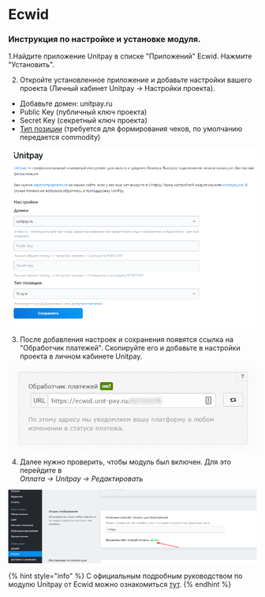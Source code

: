 # Ecwid

### Инструкция по настройке и установке модуля.

1.Найдите приложение Unitpay в списке "Приложений" Ecwid. Нажмите "Установить".

2. Откройте установленное приложение и добавьте настройки вашего проекта \(Личный кабинет Unitpay -&gt; Настройки проекта\).  
- Добавьте домен: unitpay.ru  
- Public Key \(публичный ключ проекта\)  
- Secret Key \(секретный ключ проекта\)  
- [Тип позиции](https://help.unitpay.ru/online-cash-register/receipt_parameters) \(требуется для формирования чеков, по умолчанию передается commodity\)

![](../../.gitbook/assets/123123%20%282%29.png)

3. После добавления настроек и сохранения появятся ссылка на "Обработчик платежей". Скопируйте его и добавьте в настройки проекта в личном кабинете Unitpay.

![](../../.gitbook/assets/2021-06-28_134700.png)

4. Далее нужно проверить, чтобы модуль был включен. Для это перейдите в  
_Оплата -&gt; Unitpay -&gt; Редактировать_

![](../../.gitbook/assets/ecw3%20%281%29.png)

{% hint style="info" %}
С официальным подробным руководством по модулю Unitpay от Ecwid можно ознакомиться [тут](https://support.ecwid.com/hc/ru/articles/4405021166226).
{% endhint %}


